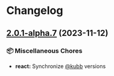 # Changelog

## [2.0.1-alpha.7](https://github.com/kubb-project/kubb/compare/kubb-v2.0.0-alpha.7...react-v2.0.1-alpha.7) (2023-11-12)


### 📦 Miscellaneous Chores

* **react:** Synchronize [@kubb](https://github.com/kubb) versions
